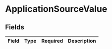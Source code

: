 # ApplicationSourceValue


## Fields

| Field       | Type        | Required    | Description |
| ----------- | ----------- | ----------- | ----------- |